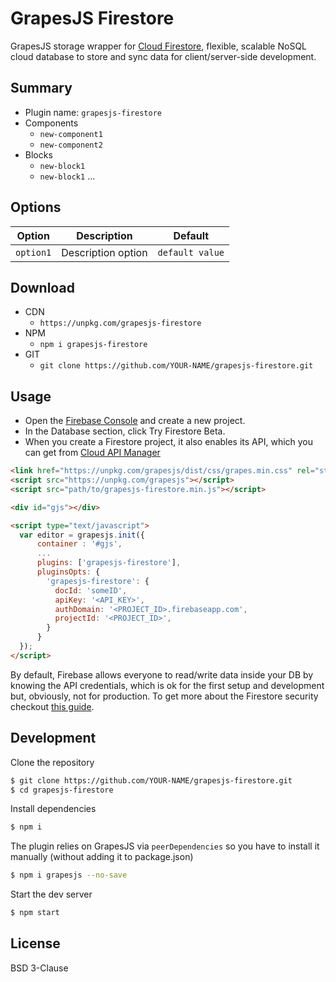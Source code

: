 # GrapesJS Firestore

GrapesJS storage wrapper for [Cloud Firestore](https://firebase.google.com/docs/firestore), flexible, scalable NoSQL cloud database to store and sync data for client/server-side development.


## Summary

* Plugin name: `grapesjs-firestore`
* Components
  * `new-component1`
  * `new-component2`
* Blocks
  * `new-block1`
  * `new-block1`
...





## Options

|Option|Description|Default|
|-|-|-
|`option1`|Description option|`default value`|





## Download

* CDN
  * `https://unpkg.com/grapesjs-firestore`
* NPM
  * `npm i grapesjs-firestore`
* GIT
  * `git clone https://github.com/YOUR-NAME/grapesjs-firestore.git`





## Usage

- Open the [Firebase Console](https://console.firebase.google.com) and create a new project.
- In the Database section, click Try Firestore Beta.
- When you create a Firestore project, it also enables its API, which you can get from [Cloud API Manager](https://console.cloud.google.com/projectselector/apis/api/firestore.googleapis.com/overview)

```html
<link href="https://unpkg.com/grapesjs/dist/css/grapes.min.css" rel="stylesheet"/>
<script src="https://unpkg.com/grapesjs"></script>
<script src="path/to/grapesjs-firestore.min.js"></script>

<div id="gjs"></div>

<script type="text/javascript">
  var editor = grapesjs.init({
      container : '#gjs',
      ...
      plugins: ['grapesjs-firestore'],
      pluginsOpts: {
        'grapesjs-firestore': {
          docId: 'someID',
          apiKey: '<API_KEY>',
          authDomain: '<PROJECT_ID>.firebaseapp.com',
          projectId: '<PROJECT_ID>',
        }
      }
  });
</script>
```

By default, Firebase allows everyone to read/write data inside your DB by knowing the API credentials, which is ok for the first setup and development but, obviously, not for production.
To get more about the Firestore security checkout [this guide](https://firebase.google.com/docs/firestore/security/overview).




## Development

Clone the repository

```sh
$ git clone https://github.com/YOUR-NAME/grapesjs-firestore.git
$ cd grapesjs-firestore
```

Install dependencies

```sh
$ npm i
```

The plugin relies on GrapesJS via `peerDependencies` so you have to install it manually (without adding it to package.json)

```sh
$ npm i grapesjs --no-save
```

Start the dev server

```sh
$ npm start
```





## License

BSD 3-Clause
